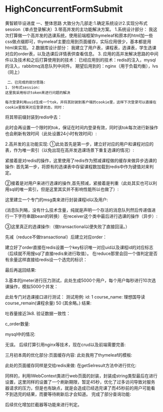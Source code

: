 # HighConcurrentFormSubmit
黄智颖毕设进度
一、整体思路
大致分为几部走:1.确定系统设计2.实现分布式session（单点登录解决）3.带高并发的主功能解决方案。
1.系统设计部分：
我这次打算做一个高并发的选课系统，使用前端框架thymeleaf和原本的html加一些css做点缀即可，thymeleaf主要应用到页面缓存，实际应用很少，基本都是用html来实现。
2.数据库设计部分：
我建立了用户表，课程表，选课表，学生选课对应的order表，以及选课后详情表供查看信息。
      3.   应用的高并发解决思路的中间件以及技术和之后打算使用到的技术：
	   已经应用到的技术：redis的注入，mysql的注入，rabbitmq消息队列中间件。
	    期望后用到的：nginx（用于负载均衡），lvs（同上）

     二、已完成的部分思路:
	1. 分布式session:
	这里我采用标识token来进行问题的解决

	每次登录利用uuid生成一个tok，并将其封装到客户端的cookie里，这样下次登录可以直接在cookie里取来对应登录状态，同时：

将其带前缀封装到redis中去：

此时会再设置一个限时的tok，保证在时间内登录有效，同时该tok每次进行新操作也会刷新有效时间（此处设置24小时有效时间）:


2.高并发的主功能实现:
	①此处首先是第一步，建立好对应的用户和课程对应的表，作为唯一索引（以免出现在高并发选课场景下重复选课的情况）:
	
紧接着是对redis的操作，这里使用了redis作为预减课程做的缓存来做异步选课的操作:
首先第一步，将原有的选课表中存留课程数加载到redis中作为键值对来判定。


②接着是对用户来进行选课的操作,首先预减，紧接着是判重（此处其实也可以利用sql的唯一索引，但是这里其实并不影响性能所以也做了）:

这里建立一个专门的msg类来进行封装课程id以及用户:

(消息队列略，没有什么技术含量，纯就是声明一个存活的消息队列然后传递值进行一下字符串跟bean的转换）
在receiver这个类中最后进行选课的操作（异步）:



③这里真正的选课操作:（做transactional以便失败了直接回滚。）

先减（reduce不做transactional）后建立对应order：


建立好了order直接在redis设置一个key标识唯一对应uid以及课程id的对应标志（后续就不用搜sql了直接redis来进行取值）。
在reduce那里会回一个值判定是否有余量这样直接给redis设一个选完的标识：

最后再返回结果:

3.基本的jmeter进行压力测试，此处生成5000个用户，每个用户每秒进行10次选课操作，模拟5000个并发：


此处专门对选课接口进行测试：
测试用例:
id: 1  course_name: 理想国导读 course_remain(课程余量) 50 (其余略。)
结果:

吐吞量接近3k8.
验证数据一致性：


c_order数量:

mysql中的情况:


无误。
后续打算引用nginx等技术，现在crud以及前端需要完善:


三月初本周的优化部分:页面缓存内容:
此处我用了thymeleaf的模板:

此处的页面缓存同样是交给redis来做:
在getSelresult方法中进行优化:

同样的，利用IWebContext类进行web页面的封装，封装成string类型最后在进行设置，这里同样的设置了一个刷新期限，暂定45秒，优化了过多访问导致对服务器请求的压力，但是也有缺点，就是会造成已经选完课了而45秒前的用户可能看不到选完的结果，而要等待刷新后才会知道。
完成了部分查询功能:

后续优化增加拦截器等功能来进行判定。
